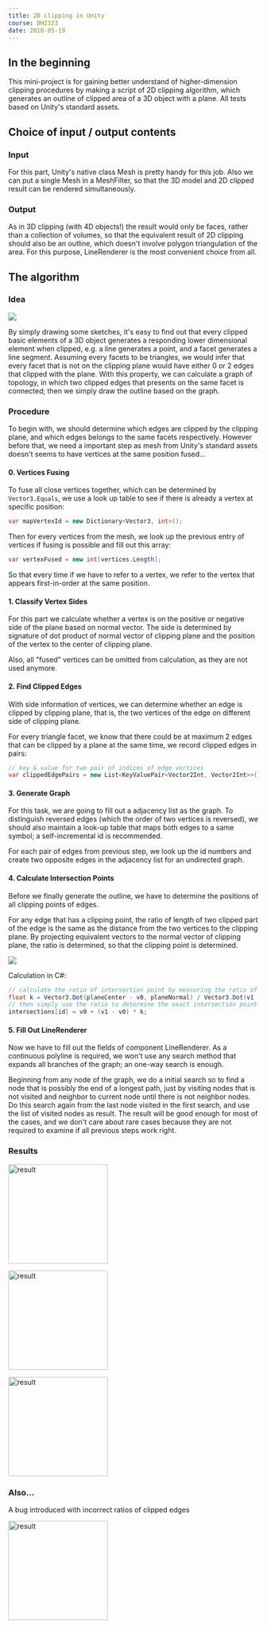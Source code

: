 ```yaml
---
title: 2D clipping in Unity
course: DH2323
date: 2018-05-19
---
```


## In the beginning

This mini-project is for gaining better understand of higher-dimension clipping procedures by making a script of 2D clipping algorithm, which generates an outline of clipped area of a 3D object with a plane. All tests based on Unity's standard assets.

## Choice of input / output contents

### Input

For this part, Unity's native class Mesh is pretty handy for this job. Also we can put a single Mesh in a MeshFilter, so that the 3D model and 2D clipped result can be rendered simultaneously.

### Output

As in 3D clipping (with 4D objects!) the result would only be faces, rather than a collection of volumes, so that the equivalent result of 2D clipping should also be an outline, which doesn't involve polygon triangulation of the area. For this purpose, LineRenderer is the most convenient choice from all.

## The algorithm

### Idea

![](/assets/images/posts/4DRender_2d_clip_sketch.jpg)

By simply drawing some sketches, it's easy to find out that every clipped basic elements of a 3D object generates a responding lower dimensional element when clipped, e.g. a line generates a point, and a facet generates a line segment. Assuming every facets to be triangles, we would infer that every facet that is not on the clipping plane would have either 0 or 2 edges that clipped with the plane. With this property, we can calculate a graph of topology, in which two clipped edges that presents on the same facet is connected; then we simply draw the outline based on the graph.

### Procedure

To begin with, we should determine which edges are clipped by the clipping plane, and which edges belongs to the same facets respectively. However before that, we need a important step as mesh from Unity's standard assets doesn't seems to have vertices at the same position fused...

#### 0. Vertices Fusing

To fuse all close vertices together, which can be determined by ```Vector3.Equals```, we use a look up table to see if there is already a vertex at specific position:

```csharp
var mapVertexId = new Dictionary<Vector3, int>();
```

Then for every vertices from the mesh, we look up the previous entry of vertices if fusing is possible and fill out this array:

```csharp
var vertexFused = new int[vertices.Length];
```

So that every time if we have to refer to a vertex, we refer to the vertex that appears first-in-order at the same position.

#### 1. Classify Vertex Sides

For this part we calculate whether a vertex is on the positive or negative side of the plane based on normal vector. The side is determined by signature of dot product of normal vector of clipping plane and the position of the vertex to the center of clipping plane.

Also, all "fused" vertices can be omitted from calculation, as they are not used anymore.

#### 2. Find Clipped Edges

With side information of vertices, we can determine whether an edge is clipped by clipping plane, that is, the two vertices of the edge on different side of clipping plane.

For every triangle facet, we know that there could be at maximum 2 edges that can be clipped by a plane at the same time, we record clipped edges in pairs:

```csharp
// key & value for two pair of indices of edge vertices
var clippedEdgePairs = new List<KeyValuePair<Vector2Int, Vector2Int>>();
```

#### 3. Generate Graph

For this task, we are going to fill out a adjacency list as the graph. To distinguish reversed edges (which the order of two vertices is reversed), we should also maintain a look-up table that maps both edges to a same symbol; a self-incremental id is recommended.

For each pair of edges from previous step, we look up the id numbers and create two opposite edges in the adjacency list for an undirected graph.

#### 4. Calculate Intersection Points

Before we finally generate the outline, we have to determine the positions of all clipping points of edges.

For any edge that has a clipping point, the ratio of length of two clipped part of the edge is the same as the distance from the two vertices to the clipping plane. By projecting equivalent vectors to the normal vector of clipping plane, the ratio is determined, so that the clipping point is determined.

![](/assets/images/posts/4DRender_clip_pos_calc.png)

Calculation in C#:

```csharp
// calculate the ratio of intersection point by measuring the ratio of equivalent vectors projected on plane's normal vector
float k = Vector3.Dot(planeCenter - v0, planeNormal) / Vector3.Dot(v1 - v0, planeNormal);
// then simply use the ratio to determine the exact intersection point
intersections[id] = v0 + (v1 - v0) * k;
```

#### 5. Fill Out LineRenderer

Now we have to fill out the fields of component LineRenderer. As a continuous polyline is required, we won't use any search method that expands all branches of the graph; an one-way search is enough.

Beginning from any node of the graph, we do a initial search so to find a node that is possibly the end of a longest path, just by visiting nodes that is not visited and neighbor to current node until there is not neighbor nodes. Do this search again from the last node visited in the first search, and use the list of visited nodes as result. The result will be good enough for most of the cases, and we don't care about rare cases because they are not required to examine if all previous steps work right.

### Results

![result](/assets/images/posts/4DRender_2d_clip_wireframe.png)

![result](/assets/images/posts/4DRender_2d_clip_2.png)

![result](/assets/images/posts/4DRender_2d_clip_3.png)

### Also...

A bug introduced with incorrect ratios of clipped edges

![result](/assets/images/posts/4DRender_bug_in_2d_clip.png)

<style>
img[alt=result] { width: 200px; }
</style>
